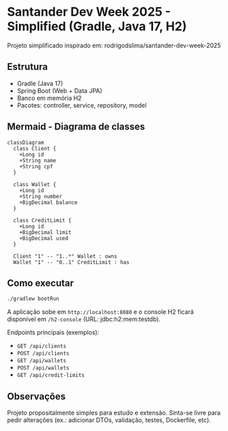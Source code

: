 # Santander Dev Week 2025 - Simplified (Gradle, Java 17, H2)

Projeto simplificado inspirado em: rodrigodslima/santander-dev-week-2025

## Estrutura
- Gradle (Java 17)
- Spring Boot (Web + Data JPA)
- Banco em memória H2
- Pacotes: controller, service, repository, model

## Mermaid - Diagrama de classes
```mermaid
classDiagram
  class Client {
    +Long id
    +String name
    +String cpf
  }

  class Wallet {
    +Long id
    +String number
    +BigDecimal balance
  }

  class CreditLimit {
    +Long id
    +BigDecimal limit
    +BigDecimal used
  }

  Client "1" -- "1..*" Wallet : owns
  Wallet "1" -- "0..1" CreditLimit : has
```

## Como executar
```bash
./gradlew bootRun
```
A aplicação sobe em `http://localhost:8080` e o console H2 ficará disponível em `/h2-console` (URL: jdbc:h2:mem:testdb).

Endpoints principais (exemplos):
- `GET /api/clients`
- `POST /api/clients`
- `GET /api/wallets`
- `POST /api/wallets`
- `GET /api/credit-limits`

## Observações
Projeto propositalmente simples para estudo e extensão. Sinta-se livre para pedir alterações (ex.: adicionar DTOs, validação, testes, Dockerfile, etc).
